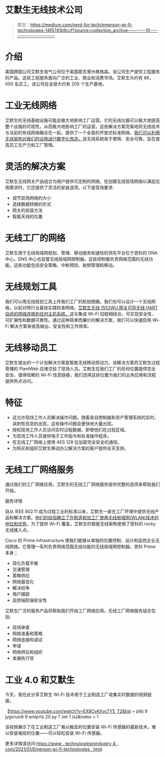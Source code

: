 # 艾默生无线技术公司

> 原文：<https://medium.com/nerd-for-tech/emerson-wi-fi-technologies-14f5741b9ccf?source=collection_archive---------10----------------------->

# 介绍

美国跨国公司艾默生电气公司位于美国密苏里州弗格森。该公司生产提供工程服务的产品。这些工程服务面向广泛的工业、商业和消费市场。艾默生大约有 88，000 名员工。该公司在全球大约有 205 个生产基地。

# 工业无线网络

艾默生的无线基础设施可能会极大地影响工厂运营。它的无线仪器可以极大地提高整个设施的可视性，从而极大地影响工厂的运营。这些解决方案完美地将无线技术与当前的有线网络融合在一起，提供了一个全面的开放式标准网络。[我们可以利用无线架构对我们的设施进行数字化改造。](https://www.technologiesinindustry4.com/)该无线系统易于使用、安全可靠，旨在提高员工生产力和工厂管理。

# 灵活的解决方案

艾默生无线网关产品组合为用户提供可定制的网络。在创建无线现场网络以满足应用需求时，它还提供了灵活的安装选项。以下是现场要求:

*   调节现场网络的大小
*   选择数据转换的形式
*   网关的安装方法
*   智能天线的位置

# 无线工厂的网络

艾默生用于无线局域网规划、管理、移动服务和通信的领先平台位于思科的 DNA 中心。DNS 中心也监督无线局域网控制器。这些控制器负责网络范围的无线功能。这些功能包括安全策略、中断预防、射频管理和移动。

# 无线规划工具

我们可以用无线规划工具上传我们工厂的航拍图像。我们也可以设计一个无线网络。以前对照行业最佳实践检查网络。[艾默生无线 1552WU 网关可将无线 HART 自组织网络连接到任何主机系统。](https://www.technologiesinindustry4.com/)这与集成 Wi-Fi 回程相结合，可实现安全性、可扩展性和数据可靠性。通过这种简单而廉价的解决方案，我们可以快速启用 Wi-Fi 解决方案来提高输出、安全性和工作效率。

# 无线移动员工

艾默生提出的一个计划解决方案是智能无线移动劳动力。该解决方案将艾默生过程管理的 PlantWeb 应用交给了现场人员。艾默生在我们工厂的任何位置提供完全安全、值得信赖的 Wi-Fi 信息链接，我们选择这些位置为我们的业务应用和流程提供热点访问。

# 特征

*   这允许现场工作人员解决操作问题。随着来自控制器和资产管理系统的实时、讽刺性信息的出现，这些操作问题会更快地大量出现。
*   授权现场工作人员访问实时过程数据，即使他们在过程区域。
*   为现场工作人员提供电子工作指令和标准操作程序。
*   在无线工厂网络上使用 AES 128 位加密完全安全的通信。
*   为购买和组织艾默生移动办公解决方案的客户提供全天支持。

# 无线工厂网络服务

通过我们的工厂网络应用，艾默生的无线工厂网络服务提供完整的选项来帮助我们开始。

服务详情

自从 IEEE 802.11 成为过程工业的标准以来，艾默生一直在工厂环境中提供无线产品和解决方案。[他们的经验确立了在制造和加工厂使用无线局域网(WLAN)技术的地位和优势](https://www.technologiesinindustry4.com/)。为了提供 Wi-Fi 覆盖，艾默生的智能无线架构使用了思科的 rocky 无线接入点。

Cisco 的 Prime Infrastructure 使我们能够从单独的位置控制、设计和监控企业无线网络。它管理一系列负责网络范围无线功能的无线局域网控制器。思科 Prime 本身；

*   简化负载平衡
*   交通管理
*   策略供应
*   网络最佳化
*   解决纷争
*   用户跟踪
*   监控端到端安全性

艾默生广泛的服务产品将帮助我们开始工厂网络应用。无线工厂网络服务组合包括:

*   现场审查
*   网络准备和策略
*   网络连接和调试
*   申请
*   网络供应和组织
*   发展执行官

# 工业 4.0 和艾默生

今天，我在此分享艾默生 Wi-Fi 技术用于工业制造工厂收集实时数据的视频链接。

【https://www.youtube.com/watch?v=EX8CyAXycTY】T2&list = plbj 9 jygxruzdi 9 amlprtz 20 py 7 zet 1 isz&index = 1

该视频展示了在工业制造工厂难以触及的位置安装 Wi-Fi 传感器的最新技术。难以安装电缆的位置——可以轻松安装 Wi-Fi 传感器。

更多详情请访问:[https://www . technologiesinindustry 4 . com/2021/01/Emerson-wi-fi-technologies . html](https://www.technologiesinindustry4.com/2021/01/emerson-wi-fi-technologies.html)